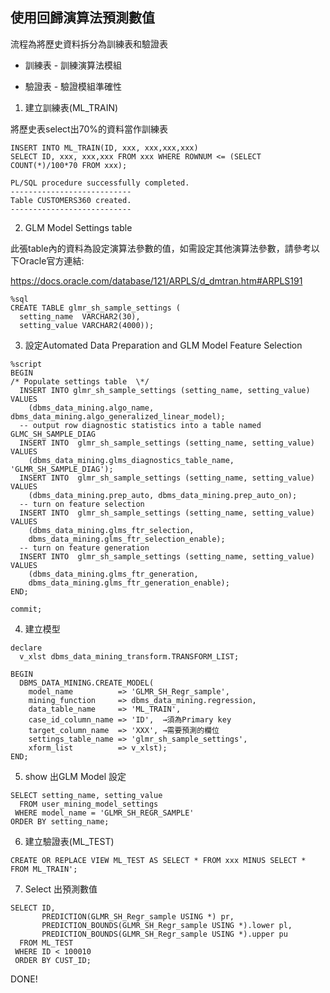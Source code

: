 ## 使用回歸演算法預測數值

流程為將歷史資料拆分為訓練表和驗證表

- 訓練表 - 訓練演算法模組

- 驗證表 - 驗證模組準確性


1. 建立訓練表(ML_TRAIN)

將歷史表select出70%的資料當作訓練表

```
INSERT INTO ML_TRAIN(ID, xxx, xxx,xxx,xxx)
SELECT ID, xxx, xxx,xxx FROM xxx WHERE ROWNUM <= (SELECT COUNT(*)/100*70 FROM xxx);

PL/SQL procedure successfully completed.
---------------------------
Table CUSTOMERS360 created.
---------------------------
```

2. GLM Model Settings table

此張table內的資料為設定演算法參數的值，如需設定其他演算法參數，請參考以下Oracle官方連結:

https://docs.oracle.com/database/121/ARPLS/d_dmtran.htm#ARPLS191

```
%sql
CREATE TABLE glmr_sh_sample_settings (
  setting_name  VARCHAR2(30),
  setting_value VARCHAR2(4000));
```


3. 設定Automated Data Preparation and GLM Model Feature Selection

```
%script
BEGIN
/* Populate settings table  \*/
  INSERT INTO glmr_sh_sample_settings (setting_name, setting_value) VALUES
    (dbms_data_mining.algo_name, dbms_data_mining.algo_generalized_linear_model);
  -- output row diagnostic statistics into a table named GLMC_SH_SAMPLE_DIAG  
  INSERT INTO  glmr_sh_sample_settings (setting_name, setting_value) VALUES
    (dbms_data_mining.glms_diagnostics_table_name, 'GLMR_SH_SAMPLE_DIAG');  
  INSERT INTO  glmr_sh_sample_settings (setting_name, setting_value) VALUES
    (dbms_data_mining.prep_auto, dbms_data_mining.prep_auto_on);  
  -- turn on feature selection
  INSERT INTO  glmr_sh_sample_settings (setting_name, setting_value) VALUES  
    (dbms_data_mining.glms_ftr_selection,
    dbms_data_mining.glms_ftr_selection_enable);
  -- turn on feature generation
  INSERT INTO  glmr_sh_sample_settings (setting_name, setting_value) VALUES
    (dbms_data_mining.glms_ftr_generation,
    dbms_data_mining.glms_ftr_generation_enable);
END;

commit;

```

4. 建立模型

```
declare
  v_xlst dbms_data_mining_transform.TRANSFORM_LIST;

BEGIN
  DBMS_DATA_MINING.CREATE_MODEL(
    model_name          => 'GLMR_SH_Regr_sample',
    mining_function     => dbms_data_mining.regression,
    data_table_name     => 'ML_TRAIN',
    case_id_column_name => 'ID',  →須為Primary key
    target_column_name  => 'XXX', →需要預測的欄位
    settings_table_name => 'glmr_sh_sample_settings',
    xform_list          => v_xlst);
END;
```

5. show 出GLM Model 設定

```
SELECT setting_name, setting_value
  FROM user_mining_model_settings
 WHERE model_name = 'GLMR_SH_REGR_SAMPLE'
ORDER BY setting_name;
```

6. 建立驗證表(ML_TEST)

```
CREATE OR REPLACE VIEW ML_TEST AS SELECT * FROM xxx MINUS SELECT * FROM ML_TRAIN';
```

7. Select 出預測數值

```
SELECT ID,
       PREDICTION(GLMR_SH_Regr_sample USING *) pr,
       PREDICTION_BOUNDS(GLMR_SH_Regr_sample USING *).lower pl,
       PREDICTION_BOUNDS(GLMR_SH_Regr_sample USING *).upper pu
  FROM ML_TEST
 WHERE ID < 100010
 ORDER BY CUST_ID;

```

DONE!

